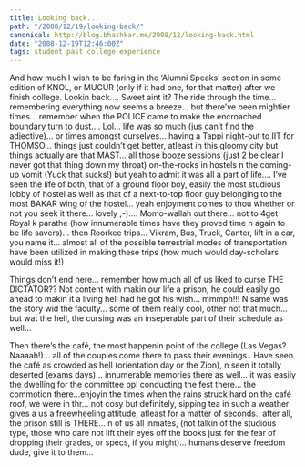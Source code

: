 ```yaml
---
title: Looking back...
path: "/2008/12/19/looking-back/"
canonical: http://blog.bhashkar.me/2008/12/looking-back.html
date: "2008-12-19T12:46:00Z"
tags: student past college experience
---
```


And how much I wish to be faring in the ‘Alumni Speaks’ section in some edition of KNOL, or MUCUR (only if it had one, for that matter) after we finish college. Lookin back…. Sweet aint it?<span class="more"></span> The ride through the time… remembering everything now seems a breeze… but there’ve been mightier times… remember when the POLICE came to make the encroached boundary turn to dust…. Lol… life was so much (jus can’t find the adjective)… or times amongst ourselves… having a Tappi night-out to IIT for THOMSO… things just couldn’t get better, atleast in this gloomy city but things actually are that MAST… all those booze sessions (just 2 be clear I never got that thing down my throat) on-the-rocks in hostels n the coming-up vomit (Yuck that sucks!) but yeah to admit it was all a part of life…. I’ve seen the life of both, that of a ground floor boy, easily the most studious lobby of hostel as well as that of a next-to-top floor guy belonging to the most BAKAR wing of the hostel… yeah enjoyment comes to thou whether or not you seek it there… lovely ;-)…. Momo-wallah out there… not to 4get Royal k parathe (how innumerable times have they proved time n again to be life savers)… then Roorkee trips… Vikram, Bus, Truck, Canter, lift in a car, you name it… almost all of the possible terrestrial modes of transportation have been utilized in making these trips (how much would day-scholars would miss it!)

Things don’t end here… remember how much all of us liked to curse THE DICTATOR?? Not content with makin our life a prison, he could easily go ahead to makin it a living hell had he got his wish… mmmph!!! N same was the story wid the faculty… some of them really cool, other not that much… but wat the hell, the cursing was an inseperable part of their schedule as well…

Then there’s the café, the most happenin point of the college (Las Vegas? Naaaah!)… all of the couples come there to pass their evenings.. Have seen the café as crowded as hell (orientation day or the Zion), n seen it totally deserted (exams days)… innumerable memories there as well… it was easily the dwelling for the committee ppl conducting the fest there… the commotion there…enjoyin the times when the rains struck hard on the café roof, we were in thr… not cosy but definitely, sipping tea in such a weather gives a us a freewheeling attitude, atleast for a matter of seconds.. after all, the prison still is THERE… n of us all inmates, (not talkin of the studious type, those who dare not lift their eyes off the books just for the fear of dropping their grades, or specs, if you might)… humans deserve freedom dude, give it to them…
